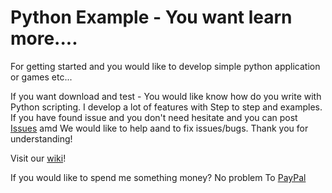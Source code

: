 # Python Example - You want learn more....
For getting started and you would like to develop simple python application or games etc...

If you want download and test - You would like know how do you write with Python scripting. I develop a lot of features with Step to step and examples. If you have found issue and you don't need hesitate and you can post [Issues](https://github.com/DeafMan1983/PythonExamples/issues) amd We would like to help aand to fix issues/bugs. Thank you for understanding!

Visit our [wiki](https://github.com/DeafMan1983/PythonExamples/wiki)!

If you would like to spend me something money? No problem To [PayPal](https://www.paypal.com/pools/c/8HJpPAIlnF.)
